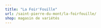 ```yaml
---
title: "La Foir'Fouille"
url: /saint-pierre-du-mont/la-foirfouille/
shop: magasin de variétés
---
```


